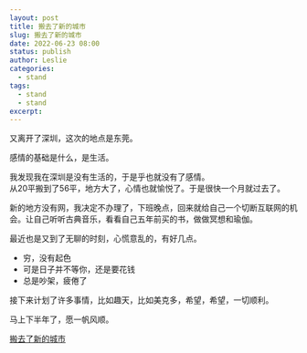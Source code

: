 ```yaml
---
layout: post
title: 搬去了新的城市
slug: 搬去了新的城市
date: 2022-06-23 08:00
status: publish
author: Leslie
categories: 
  - stand 
tags:
  - stand 
  - stand 
excerpt: 
---
```


又离开了深圳，这次的地点是东莞。  

感情的基础是什么，是生活。  

我发现我在深圳是没有生活的，于是乎也就没有了感情。  
从20平搬到了56平，地方大了，心情也就愉悦了。于是很快一个月就过去了。   

新的地方没有网，我决定不办理了，下班晚点，回来就给自己一个切断互联网的机会。让自己听听古典音乐，看看自己五年前买的书，做做冥想和瑜伽。  

最近也是又到了无聊的时刻，心慌意乱的，有好几点。  
- 穷，没有起色
- 可是日子并不等你，还是要花钱
- 总是吵架，疲倦了

接下来计划了许多事情，比如趣天，比如美克多，希望，希望，一切顺利。  

马上下半年了，愿一帆风顺。

[搬去了新的城市](https://github.com/lesnolie/Marverick/issues/9)

